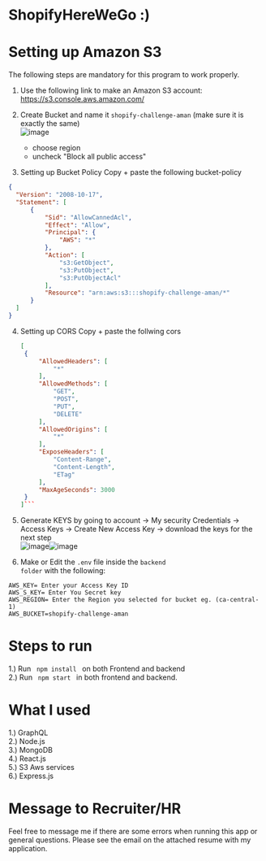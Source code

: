 # ShopifyHereWeGo :) 

# Setting up Amazon S3
The following steps are mandatory for this program to work properly. 
1. Use the following link to make an Amazon S3 account: https://s3.console.aws.amazon.com/<br>
2. Create Bucket and name it <code>shopify-challenge-aman</code> (make sure it is exactly the same)<br>
![image](https://user-images.githubusercontent.com/40723562/116836351-36554700-ab94-11eb-92a3-13e73c027c05.png)<br>
    - choose region<br>
    - uncheck "Block all public access"<br>

3. Setting up Bucket Policy
  Copy + paste the following bucket-policy
  ```json
  {
    "Version": "2008-10-17",
    "Statement": [
        {
            "Sid": "AllowCannedAcl",
            "Effect": "Allow",
            "Principal": {
                "AWS": "*"
            },
            "Action": [
                "s3:GetObject",
                "s3:PutObject",
                "s3:PutObjectAcl"
            ],
            "Resource": "arn:aws:s3:::shopify-challenge-aman/*"
        }
    ]
}
```


4. Setting up CORS 
   Copy + paste the follwing cors
   ```json
   [
    {
        "AllowedHeaders": [
            "*"
        ],
        "AllowedMethods": [
            "GET",
            "POST",
            "PUT",
            "DELETE"
        ],
        "AllowedOrigins": [
            "*"
        ],
        "ExposeHeaders": [
            "Content-Range",
            "Content-Length",
            "ETag"
        ],
        "MaxAgeSeconds": 3000
    }
   ]```
6. Generate KEYS by going to account -> My security Credentials -> Access Keys -> Create New Access Key -> download the keys for the next step<br>
![image](https://user-images.githubusercontent.com/40723562/116836763-d2338280-ab95-11eb-950b-4ca9ef7d367f.png)![image](https://user-images.githubusercontent.com/40723562/116836815-f727f580-ab95-11eb-8910-7dd90065cb82.png)


7. Make or Edit the <code>.env</code> file inside the <code>backend folder</code> with the following:
```
AWS_KEY= Enter your Access Key ID
AWS_S_KEY= Enter You Secret key
AWS_REGION= Enter the Region you selected for bucket eg. (ca-central-1)
AWS_BUCKET=shopify-challenge-aman
```

# Steps to run
1.) Run <code> npm install </code> on both Frontend and backend<br>
2.) Run <code> npm start </code> in both frontend and backend.<br>

# What I used
1.) GraphQL<br>
2.) Node.js<br>
3.) MongoDB<br>
4.) React.js<br>
5.) S3 Aws services<br>
6.) Express.js<br>

# Message to Recruiter/HR
Feel free to message me if there are some errors when running this app or general questions. Please see the email on the attached resume with my application.

